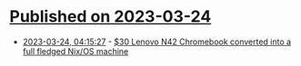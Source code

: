 # [Published on 2023-03-24](index.md)

* [2023-03-24, 04:15:27](https://lobste.rs/s/mtkplt/30_lenovo_n42_chromebook_converted_into) - [$30 Lenovo N42 Chromebook converted into a full fledged Nix/OS machine](https://twitter.com/mikecodemonkey/status/1638635840355311616)
